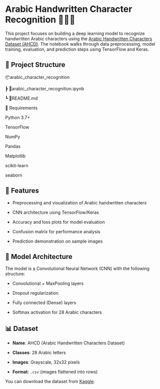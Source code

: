 # Arabic Handwritten Character Recognition 📝🇸🇦
This project focuses on building a deep learning model to recognize handwritten Arabic characters using the [Arabic Handwritten Characters Dataset (AHCD)](https://www.kaggle.com/datasets/mloey1/ahcd1). The notebook walks through data preprocessing, model training, evaluation, and prediction steps using TensorFlow and Keras.

## 📁 Project Structure
📦arabic_character_recognition

┣ 📜arabic_character_recognition.ipynb

┗ 📜README.md

🧾 Requirements

Python 3.7+

TensorFlow

NumPy

Pandas

Matplotlib

scikit-learn

seaborn

## 🚀 Features
- Preprocessing and visualization of Arabic handwritten characters
  
- CNN architecture using TensorFlow/Keras
  
- Accuracy and loss plots for model evaluation
  
- Confusion matrix for performance analysis
  
- Prediction demonstration on sample images

## 🧠 Model Architecture
The model is a Convolutional Neural Network (CNN) with the following structure:

- Convolutional + MaxPooling layers
  
- Dropout regularization
  
- Fully connected (Dense) layers
  
- Softmax activation for 28 Arabic characters
  

## 📊 Dataset
- **Name**: AHCD (Arabic Handwritten Characters Dataset)
  
- **Classes**: 28 Arabic letters
  
- **Images**: Grayscale, 32x32 pixels
  
- **Format**: `.csv` (images flattened into rows)
  

You can download the dataset from [Kaggle](https://www.kaggle.com/datasets/mloey1/ahcd1).
